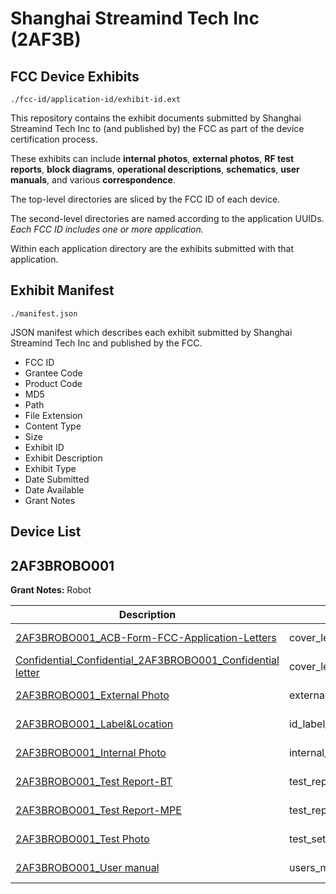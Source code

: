 # Shanghai Streamind Tech Inc (2AF3B)
## FCC Device Exhibits

```
./fcc-id/application-id/exhibit-id.ext
```

This repository contains the exhibit documents submitted by Shanghai Streamind Tech Inc to (and published by) the FCC as part of the device certification process.

These exhibits can include **internal photos**, **external photos**, **RF test reports**, **block diagrams**, **operational descriptions**, **schematics**, **user manuals**, and various **correspondence**.

The top-level directories are sliced by the FCC ID of each device.

The second-level directories are named according to the application UUIDs. *Each FCC ID includes one or more application.*

Within each application directory are the exhibits submitted with that application. 

## Exhibit Manifest

```
./manifest.json
```

JSON manifest which describes each exhibit submitted by Shanghai Streamind Tech Inc and published by the FCC.

- FCC ID
- Grantee Code
- Product Code
- MD5
- Path
- File Extension
- Content Type
- Size
- Exhibit ID
- Exhibit Description
- Exhibit Type
- Date Submitted
- Date Available
- Grant Notes

## Device List
## 2AF3BROBO001
**Grant Notes:** Robot

| Description | Type | Ext | Size | Submitted | Available |
| ----------- | ---- | --- | ---- | --------- | --------- |
| [2AF3BROBO001_ACB-Form-FCC-Application-Letters](2AF3BROBO001/0c4dc2beefe9a2c9328165f1adc17284/2803217.pdf) | cover_letter | pdf | 65243 | 2015-11-05 | 2015-11-10 |
| [Confidential_Confidential_2AF3BROBO001_Confidential letter](2AF3BROBO001/0c4dc2beefe9a2c9328165f1adc17284/2803218.pdf) | cover_letter | pdf | 162183 | 2015-11-05 | 2015-11-10 |
| [2AF3BROBO001_External Photo](2AF3BROBO001/0c4dc2beefe9a2c9328165f1adc17284/2803221.pdf) | external_photos | pdf | 318402 | 2015-11-05 | 2015-11-10 |
| [2AF3BROBO001_Label&Location](2AF3BROBO001/0c4dc2beefe9a2c9328165f1adc17284/2803223.pdf) | id_label_location_info | pdf | 267674 | 2015-11-05 | 2015-11-10 |
| [2AF3BROBO001_Internal Photo	](2AF3BROBO001/0c4dc2beefe9a2c9328165f1adc17284/2803222.pdf) | internal_photos | pdf | 379541 | 2015-11-05 | 2015-11-10 |
| [2AF3BROBO001_Test Report-BT](2AF3BROBO001/0c4dc2beefe9a2c9328165f1adc17284/2803227.pdf) | test_report | pdf | 572023 | 2015-11-05 | 2015-11-10 |
| [2AF3BROBO001_Test Report-MPE](2AF3BROBO001/0c4dc2beefe9a2c9328165f1adc17284/2803228.pdf) | test_report | pdf | 72493 | 2015-11-05 | 2015-11-10 |
| [2AF3BROBO001_Test Photo](2AF3BROBO001/0c4dc2beefe9a2c9328165f1adc17284/2803229.pdf) | test_setup_photos | pdf | 313368 | 2015-11-05 | 2015-11-10 |
| [2AF3BROBO001_User manual](2AF3BROBO001/0c4dc2beefe9a2c9328165f1adc17284/2803231.pdf) | users_manual | pdf | 1767197 | 2015-11-05 | 2015-11-10 |
